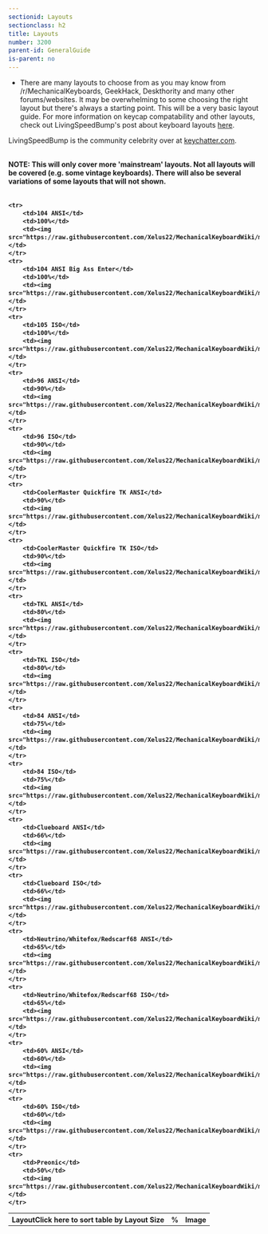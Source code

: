 ```yaml
---
sectionid: Layouts
sectionclass: h2
title: Layouts
number: 3200
parent-id: GeneralGuide
is-parent: no
---
```

- There are many layouts to choose from as you may know from /r/MechanicalKeyboards, GeekHack, Deskthority and many other forums/websites. It may be overwhelming to some choosing the right layout but there's always a starting point. This will be a very basic layout guide. For more information on keycap compatability and other layouts, check out LivingSpeedBump's post about keyboard layouts <a href = 'https://www.massdrop.com/talk/947/keyboard-layouts-explained-in-detail-many-pics?mode=group_open'>here</a>. 


LivingSpeedBump is the community celebrity over at <a href = 'http://keychatter.com'>keychatter.com</a>. 

<br>
<strong>NOTE: This will only cover more 'mainstream' layouts. Not all layouts will be covered (e.g. some vintage keyboards). There will also be several variations of some layouts that will not shown.
<br>
<br>

<table id = 'LayoutsSwitchTable'>
	<tr>
		<th>Layout<span class = 'menutooltip'>Click here to sort table by Layout Size</span></th>
		<th>%</th>
		<th>Image</th>
  	</tr>
	
	<tr>
		<td>104 ANSI</td>
		<td>100%</td>
		<td><img src="https://raw.githubusercontent.com/Xelus22/MechanicalKeyboardWiki/master/img/fullsize_ansi.JPG"/></td>
	</tr>
	<tr>
		<td>104 ANSI Big Ass Enter</td>
		<td>100%</td>
		<td><img src="https://raw.githubusercontent.com/Xelus22/MechanicalKeyboardWiki/master/img/fullsize_ansi_bigass.JPG"/></td>
	</tr>
	<tr>
		<td>105 ISO</td>
		<td>100%</td>
		<td><img src="https://raw.githubusercontent.com/Xelus22/MechanicalKeyboardWiki/master/img/fullsize_iso.JPG"/></td>
	</tr>
	<tr>
		<td>96 ANSI</td>
		<td>90%</td>
		<td><img src="https://raw.githubusercontent.com/Xelus22/MechanicalKeyboardWiki/master/img/96_ansi.jpg"/></td>
	</tr>
	<tr>
		<td>96 ISO</td>
		<td>90%</td>
		<td><img src="https://raw.githubusercontent.com/Xelus22/MechanicalKeyboardWiki/master/img/96_iso.jpg"/></td>
	</tr>	
	<tr>
		<td>CoolerMaster Quickfire TK ANSI</td>
		<td>90%</td>
		<td><img src="https://raw.githubusercontent.com/Xelus22/MechanicalKeyboardWiki/master/img/90_ansi.jpg"/></td>
	</tr>
	<tr>
		<td>CoolerMaster Quickfire TK ISO</td>
		<td>90%</td>
		<td><img src="https://raw.githubusercontent.com/Xelus22/MechanicalKeyboardWiki/master/img/90_iso.jpg"/></td>
	</tr>	
	<tr>
		<td>TKL ANSI</td>
		<td>80%</td>
		<td><img src="https://raw.githubusercontent.com/Xelus22/MechanicalKeyboardWiki/master/img/tkl_ansi.JPG"/></td>
	</tr>
	<tr>
		<td>TKL ISO</td>
		<td>80%</td>
		<td><img src="https://raw.githubusercontent.com/Xelus22/MechanicalKeyboardWiki/master/img/tkl_iso.JPG"/></td>
	</tr>	
	<tr>
		<td>84 ANSI</td>
		<td>75%</td>
		<td><img src="https://raw.githubusercontent.com/Xelus22/MechanicalKeyboardWiki/master/img/75_ansi.JPG"/></td>
	</tr>
	<tr>
		<td>84 ISO</td>
		<td>75%</td>
		<td><img src="https://raw.githubusercontent.com/Xelus22/MechanicalKeyboardWiki/master/img/75_iso.JPG"/></td>
	</tr>
	<tr>
		<td>Clueboard ANSI</td>
		<td>66%</td>
		<td><img src="https://raw.githubusercontent.com/Xelus22/MechanicalKeyboardWiki/master/img/clueboard_ansi.JPG"/></td>
	</tr>
	<tr>
		<td>Clueboard ISO</td>
		<td>66%</td>
		<td><img src="https://raw.githubusercontent.com/Xelus22/MechanicalKeyboardWiki/master/img/clueboard_iso.JPG"/></td>
	</tr>	
	<tr>
		<td>Neutrino/Whitefox/Redscarf68 ANSI</td>
		<td>65%</td>
		<td><img src="https://raw.githubusercontent.com/Xelus22/MechanicalKeyboardWiki/master/img/65_ansi.jpg"/></td>
	</tr>
	<tr>
		<td>Neutrino/Whitefox/Redscarf68 ISO</td>
		<td>65%</td>
		<td><img src="https://raw.githubusercontent.com/Xelus22/MechanicalKeyboardWiki/master/img/65_iso.jpg"/></td>
	</tr>
	<tr>
		<td>60% ANSI</td>
		<td>60%</td>
		<td><img src="https://raw.githubusercontent.com/Xelus22/MechanicalKeyboardWiki/master/img/60_ansi.JPG"/></td>
	</tr>
	<tr>
		<td>60% ISO</td>
		<td>60%</td>
		<td><img src="https://raw.githubusercontent.com/Xelus22/MechanicalKeyboardWiki/master/img/60_iso.JPG"/></td>
	</tr>
	<tr>
		<td>Preonic</td>
		<td>50%</td>
		<td><img src="https://raw.githubusercontent.com/Xelus22/MechanicalKeyboardWiki/master/img/preonic.jpg"/></td>
	</tr>
</table>